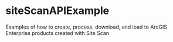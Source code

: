 # siteScanAPIExample
Examples of how to create, process, download, and load to ArcGIS Enterprise products created with Site Scan
